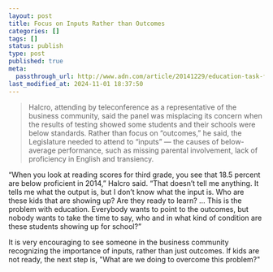 ```yaml
---
layout: post
title: Focus on Inputs Rather than Outcomes
categories: []
tags: []
status: publish
type: post
published: true
meta:
  passthrough_url: http://www.adn.com/article/20141229/education-task-forces-last-meeting-ends-dissent
last_modified_at: 2024-11-01 18:37:50
---
```


>Halcro, attending by teleconference as a representative of the business community, said the panel was misplacing its concern when the results of testing showed some students and their schools were below standards. Rather than focus on “outcomes,” he said, the Legislature needed to attend to “inputs” — the causes of below-average performance, such as missing parental involvement, lack of proficiency in English and transiency. 
  
  
“When you look at reading scores for third grade, you see that 18.5 percent are below proficient in 2014,” Halcro said. “That doesn’t tell me anything. It tells me what the output is, but I don’t know what the input is. Who are these kids that are showing up? Are they ready to learn? … This is the problem with education. Everybody wants to point to the outcomes, but nobody wants to take the time to say, who and in what kind of condition are these students showing up for school?”



It is very encouraging to see someone in the business community recognizing the importance of inputs, rather than just outcomes. If kids are not ready, the next step is, "What are we doing to overcome this problem?"
